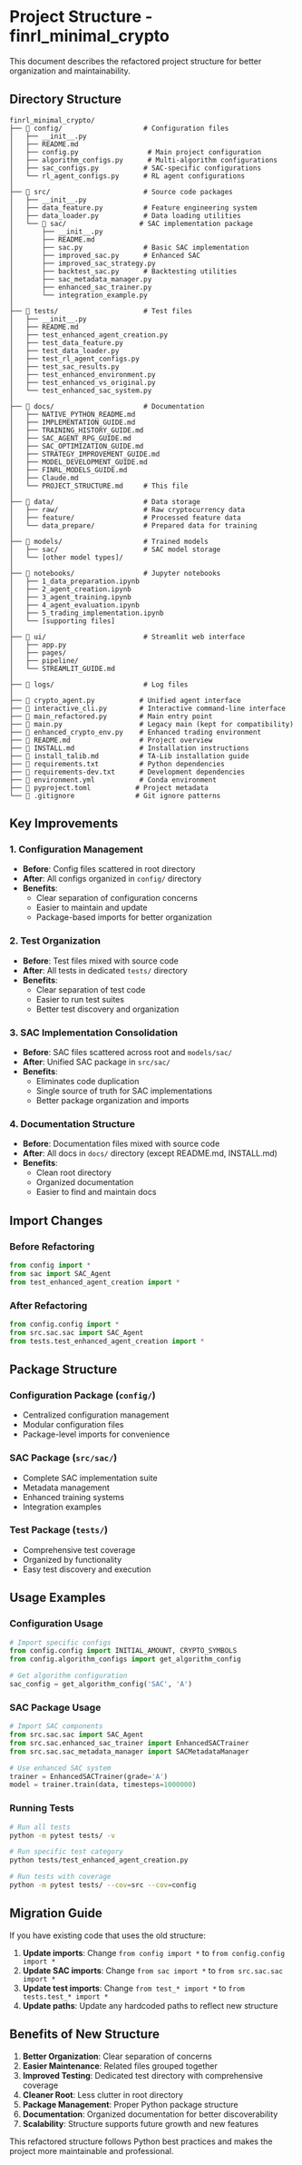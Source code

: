 # Project Structure - finrl_minimal_crypto

This document describes the refactored project structure for better organization and maintainability.

## Directory Structure

```
finrl_minimal_crypto/
├── 📁 config/                    # Configuration files
│   ├── __init__.py
│   ├── README.md
│   ├── config.py                 # Main project configuration
│   ├── algorithm_configs.py      # Multi-algorithm configurations
│   ├── sac_configs.py           # SAC-specific configurations
│   └── rl_agent_configs.py      # RL agent configurations
│
├── 📁 src/                       # Source code packages
│   ├── __init__.py
│   ├── data_feature.py          # Feature engineering system
│   ├── data_loader.py           # Data loading utilities
│   └── 📁 sac/                  # SAC implementation package
│       ├── __init__.py
│       ├── README.md
│       ├── sac.py               # Basic SAC implementation
│       ├── improved_sac.py      # Enhanced SAC
│       ├── improved_sac_strategy.py
│       ├── backtest_sac.py      # Backtesting utilities
│       ├── sac_metadata_manager.py
│       ├── enhanced_sac_trainer.py
│       └── integration_example.py
│
├── 📁 tests/                     # Test files
│   ├── __init__.py
│   ├── README.md
│   ├── test_enhanced_agent_creation.py
│   ├── test_data_feature.py
│   ├── test_data_loader.py
│   ├── test_rl_agent_configs.py
│   ├── test_sac_results.py
│   ├── test_enhanced_environment.py
│   ├── test_enhanced_vs_original.py
│   └── test_enhanced_sac_system.py
│
├── 📁 docs/                      # Documentation
│   ├── NATIVE_PYTHON_README.md
│   ├── IMPLEMENTATION_GUIDE.md
│   ├── TRAINING_HISTORY_GUIDE.md
│   ├── SAC_AGENT_RPG_GUIDE.md
│   ├── SAC_OPTIMIZATION_GUIDE.md
│   ├── STRATEGY_IMPROVEMENT_GUIDE.md
│   ├── MODEL_DEVELOPMENT_GUIDE.md
│   ├── FINRL_MODELS_GUIDE.md
│   ├── Claude.md
│   └── PROJECT_STRUCTURE.md     # This file
│
├── 📁 data/                      # Data storage
│   ├── raw/                     # Raw cryptocurrency data
│   ├── feature/                 # Processed feature data
│   └── data_prepare/            # Prepared data for training
│
├── 📁 models/                    # Trained models
│   ├── sac/                     # SAC model storage
│   └── [other model types]/
│
├── 📁 notebooks/                 # Jupyter notebooks
│   ├── 1_data_preparation.ipynb
│   ├── 2_agent_creation.ipynb
│   ├── 3_agent_training.ipynb
│   ├── 4_agent_evaluation.ipynb
│   ├── 5_trading_implementation.ipynb
│   └── [supporting files]
│
├── 📁 ui/                        # Streamlit web interface
│   ├── app.py
│   ├── pages/
│   ├── pipeline/
│   └── STREAMLIT_GUIDE.md
│
├── 📁 logs/                      # Log files
│
├── 📄 crypto_agent.py           # Unified agent interface
├── 📄 interactive_cli.py        # Interactive command-line interface
├── 📄 main_refactored.py        # Main entry point
├── 📄 main.py                   # Legacy main (kept for compatibility)
├── 📄 enhanced_crypto_env.py    # Enhanced trading environment
├── 📄 README.md                 # Project overview
├── 📄 INSTALL.md                # Installation instructions
├── 📄 install_talib.md          # TA-Lib installation guide
├── 📄 requirements.txt          # Python dependencies
├── 📄 requirements-dev.txt      # Development dependencies
├── 📄 environment.yml           # Conda environment
├── 📄 pyproject.toml           # Project metadata
└── 📄 .gitignore               # Git ignore patterns
```

## Key Improvements

### 1. Configuration Management
- **Before**: Config files scattered in root directory
- **After**: All configs organized in `config/` directory
- **Benefits**: 
  - Clear separation of configuration concerns
  - Easier to maintain and update
  - Package-based imports for better organization

### 2. Test Organization
- **Before**: Test files mixed with source code
- **After**: All tests in dedicated `tests/` directory
- **Benefits**:
  - Clear separation of test code
  - Easier to run test suites
  - Better test discovery and organization

### 3. SAC Implementation Consolidation
- **Before**: SAC files scattered across root and `models/sac/`
- **After**: Unified SAC package in `src/sac/`
- **Benefits**:
  - Eliminates code duplication
  - Single source of truth for SAC implementations
  - Better package organization and imports

### 4. Documentation Structure
- **Before**: Documentation files mixed with source code
- **After**: All docs in `docs/` directory (except README.md, INSTALL.md)
- **Benefits**:
  - Clean root directory
  - Organized documentation
  - Easier to find and maintain docs

## Import Changes

### Before Refactoring
```python
from config import *
from sac import SAC_Agent
from test_enhanced_agent_creation import *
```

### After Refactoring
```python
from config.config import *
from src.sac.sac import SAC_Agent
from tests.test_enhanced_agent_creation import *
```

## Package Structure

### Configuration Package (`config/`)
- Centralized configuration management
- Modular configuration files
- Package-level imports for convenience

### SAC Package (`src/sac/`)
- Complete SAC implementation suite
- Metadata management
- Enhanced training systems
- Integration examples

### Test Package (`tests/`)
- Comprehensive test coverage
- Organized by functionality
- Easy test discovery and execution

## Usage Examples

### Configuration Usage
```python
# Import specific configs
from config.config import INITIAL_AMOUNT, CRYPTO_SYMBOLS
from config.algorithm_configs import get_algorithm_config

# Get algorithm configuration
sac_config = get_algorithm_config('SAC', 'A')
```

### SAC Package Usage
```python
# Import SAC components
from src.sac.sac import SAC_Agent
from src.sac.enhanced_sac_trainer import EnhancedSACTrainer
from src.sac.sac_metadata_manager import SACMetadataManager

# Use enhanced SAC system
trainer = EnhancedSACTrainer(grade='A')
model = trainer.train(data, timesteps=1000000)
```

### Running Tests
```bash
# Run all tests
python -m pytest tests/ -v

# Run specific test category
python tests/test_enhanced_agent_creation.py

# Run tests with coverage
python -m pytest tests/ --cov=src --cov=config
```

## Migration Guide

If you have existing code that uses the old structure:

1. **Update imports**: Change `from config import *` to `from config.config import *`
2. **Update SAC imports**: Change `from sac import *` to `from src.sac.sac import *`
3. **Update test imports**: Change `from test_* import *` to `from tests.test_* import *`
4. **Update paths**: Update any hardcoded paths to reflect new structure

## Benefits of New Structure

1. **Better Organization**: Clear separation of concerns
2. **Easier Maintenance**: Related files grouped together
3. **Improved Testing**: Dedicated test directory with comprehensive coverage
4. **Cleaner Root**: Less clutter in root directory
5. **Package Management**: Proper Python package structure
6. **Documentation**: Organized documentation for better discoverability
7. **Scalability**: Structure supports future growth and new features

This refactored structure follows Python best practices and makes the project more maintainable and professional. 